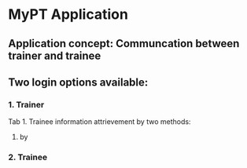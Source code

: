 # MyPT Application

## Application concept: Communcation between trainer and trainee

## Two login options available:

### 1. Trainer
Tab 1. Trainee information attrievement by two methods:
1. by 


### 2. Trainee
